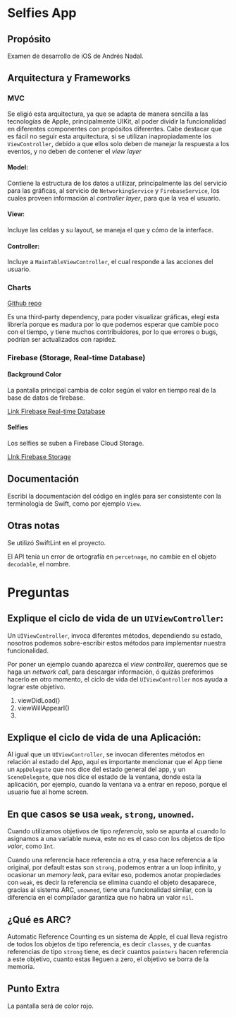 #  Selfies App

## Propósito

Examen de desarrollo de iOS de Andrés Nadal.

## Arquitectura y Frameworks

### MVC

Se eligió esta arquitectura, ya que se adapta de manera sencilla a las tecnologías de Apple, principalmente UIKit, al poder dividir la funcionalidad en diferentes componentes
con propósitos diferentes. Cabe destacar que es fácil no seguir esta arquitectura, si se utilizan inapropiadamente los `ViewController`, debido a que ellos solo deben de manejar 
la respuesta a los eventos, y no deben de contener el *view layer*

#### Model:

Contiene la estructura de los datos a utilizar, principalmente las del servicio para las gráficas,
al servicio de `NetworkingService` y `FirebaseService`, los cuales proveen información al *controller layer*, para que la vea el usuario.

#### View:

Incluye las celdas y su layout, se maneja el que y cómo de la interface.

#### Controller:

Incluye a `MainTableViewController`, el cual responde a las acciones del usuario.

### Charts

[Github repo](https://github.com/danielgindi/Charts)

Es una third-party dependency, para poder visualizar gráficas, elegí esta librería porque es madura por lo que podemos esperar que cambie poco con el tiempo, 
y tiene muchos contribuidores, por lo que errores o bugs, podrían ser actualizados con rapidez.


### Firebase (Storage, Real-time Database)

#### Background Color

La pantalla principal cambia de color según el valor en tiempo real de la base de datos de firebase.

[Link Firebase Real-time Database](https://selfies-7e028-default-rtdb.firebaseio.com/)


#### Selfies

Los selfies se suben a Firebase Cloud Storage.

[LInk Firebase Storage](gs://selfies-7e028.appspot.com/selfies)


## Documentación

Escribí la documentación del código en inglés para ser consistente con la terminología de Swift, como por ejemplo `View`.

## Otras notas

Se utilizó SwiftLint en el proyecto.

El API tenia un error de ortografía en `percetnage`, no cambie en el objeto `decodable`, el nombre.



# Preguntas


## Explique el ciclo de vida de un `UIViewController`:

Un `UIViewController`, invoca diferentes métodos, dependiendo su estado, nosotros podemos sobre-escribir estos métodos para implementar nuestra funcionalidad.

Por poner un ejemplo cuando aparezca el *view controller*, queremos que se haga un *network call*, para descargar información, ó quizás preferimos hacerlo en otro momento,
el ciclo de vida del `UIViewController` nos ayuda a lograr este objetivo.

1. viewDidLoad()
2. viewWillAppearI()
3. 

## Explique el ciclo de vida de una Aplicación:

Al igual que un `UIViewController`, se invocan diferentes métodos en relación al estado del App, aquí es importante mencionar que el App tiene un `AppDelegate` que nos dice del estado general del app,
y un `SceneDelegate`, que nos dice el estado de la ventana, donde esta la aplicación, por ejemplo, cuando la ventana va a entrar en reposo, porque el usuario fue al home screen. 

## En que casos se usa `weak`, `strong`, `unowned`.

Cuando utilizamos objetivos de tipo *referencia*, solo se apunta al cuando lo asignamos a una variable nueva, este no es el caso con los objetos de tipo *valor*, como `Int`.

Cuando una referencia hace referencia a otra, y esa hace referencia a la original, por default estas son `strong`, podemos entrar a un loop infinito, y ocasionar un *memory leak*, para evitar eso, podemos anotar propiedades con
`weak`, es decir la referencia se elimina cuando el objeto desaparece, gracias al sistema ARC, `unowned`, tiene una funcionalidad similar, con la diferencia en el compilador garantiza que no habra un valor `nil`.

## ¿Qué es ARC?

Automatic Reference Counting es un sistema de Apple, el cual lleva registro de todos los objetos de tipo referencia, es decir `classes`, y de cuantas referencias de tipo `strong` tiene, es decir cuantos `pointers` hacen referencia a este objetivo, cuanto estas lleguen a zero, el objetivo se borra de la memoria.

## Punto Extra

La pantalla será de color rojo.
